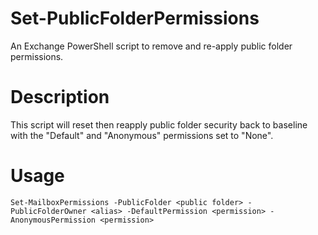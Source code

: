 # Set-PublicFolderPermissions
An Exchange PowerShell script to remove and re-apply public folder permissions.

# Description
This script will reset then reapply public folder security back to baseline with the "Default" and "Anonymous" permissions set to "None".

# Usage
    Set-MailboxPermissions -PublicFolder <public folder> -PublicFolderOwner <alias> -DefaultPermission <permission> -AnonymousPermission <permission>
